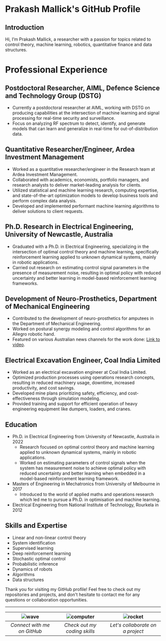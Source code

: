 # Prakash Mallick's GitHub Profile

## Introduction

Hi, I’m Prakash Mallick, a researcher with a passion for topics related to control theory, machine learning, robotics, quantitative finance and data structures.


# Professional Experience

## Postdoctoral Researcher, AIML, Defence Science and Technology Group (DSTG)
- Currently a postdoctoral researcher at AIML, working with DSTG on producing capabilities at the intersection of machine learning and signal processing for real-time security and surveillance.
- Focus on analyzing RF spectrum to detect, identify, and generate models that can learn and generalize in real-time for out-of-distribution data.

## Quantitative Researcher/Engineer, Ardea Investment Management
- Worked as a quantitative researcher/engineer in the Research team at Ardea Investment Management.
- Collaborated with academics, economists, portfolio managers, and research analysts to deliver market-leading analysis for clients.
- Utilized statistical and machine learning research, computing expertise, and state-of-the-art optimization models to develop business tools and perform complex data analysis.
- Developed and implemented performant machine learning algorithms to deliver solutions to client requests.

## Ph.D. Research in Electrical Engineering, University of Newcastle, Australia
- Graduated with a Ph.D. in Electrical Engineering, specializing in the intersection of optimal control theory and machine learning, specifically reinforcement learning applied to unknown dynamical systems, mainly in robotic applications.
- Carried out research on estimating control signal parameters in the presence of measurement noise, resulting in optimal policy with reduced uncertainty and better learning in model-based reinforcement learning frameworks.

## Development of Neuro-Prosthetics, Department of Mechanical Engineering
- Contributed to the development of neuro-prosthetics for amputees in the Department of Mechanical Engineering.
- Worked on postural synergy modeling and control algorithms for an Allegro robotic hand.
- Featured on various Australian news channels for the work done: [Link to video](https://www.youtube.com/watch?v=kMFdP4-7FpM).

## Electrical Excavation Engineer, Coal India Limited
- Worked as an electrical excavation engineer at Coal India Limited.
- Optimized production processes using operations research concepts, resulting in reduced machinery usage, downtime, increased productivity, and cost savings.
- Developed mine plans prioritizing safety, efficiency, and cost-effectiveness through simulation modeling.
- Provided training and support for efficient operation of heavy engineering equipment like dumpers, loaders, and cranes.



## Education

- Ph.D. in Electrical Engineering from University of Newcastle, Australia in 2022
  - Research focused on optimal control theory and machine learning applied to unknown dynamical systems, mainly in robotic applications.
  - Worked on estimating parameters of control signals when the system has measurement noise to achieve optimal policy with reduced uncertainty and better learning when embedded in a model-based reinforcement learning framework.
- Masters of Engineering in Mechatronics from University of Melbourne in 2017
  - Introduced to the world of applied maths and operations research which led me to pursue a Ph.D. in optimisation and machine learning.
- Electrical Engineering from National Institute of Technology, Rourkela in 2012

## Skills and Expertise

- Linear and non-linear control theory
- System identification
- Supervised learning
- Deep reinforcement learning
- Stochastic optimal control
- Probabilistic inference
- Dynamics of robots
- Algorithms
- Data structures

Thank you for visiting my GitHub profile! Feel free to check out my repositories and projects, and don't hesitate to contact me for any questions or collaboration opportunities.

---

![wave](https://github.githubassets.com/images/icons/emoji/unicode/1f44b.png)  |  ![computer](https://github.githubassets.com/images/icons/emoji/unicode/1f4bb.png)  |  ![rocket](https://github.githubassets.com/images/icons/emoji/unicode/1f680.png) 
:---:|:---:|:---:
*Connect with me on GitHub* | *Check out my coding skills* | *Let's collaborate on a project*
